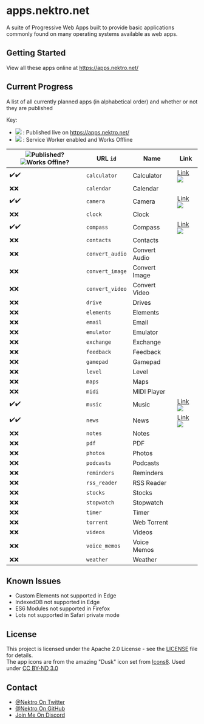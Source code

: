 [pub]: https://png.icons8.com/color/24/000000/domain.png
[swe]: https://png.icons8.com/color/24/000000/wifi-off.png
[out]: https://png.icons8.com/color/16/000000/external-link.png

# apps.nektro.net
A suite of Progressive Web Apps built to provide basic applications commonly found on many operating systems available as web apps.

## Getting Started
View all these apps online at https://apps.nektro.net/

## Current Progress
A list of all currently planned apps (in alphabetical order) and whether or not they are published

Key:
- ![][pub] : Published live on https://apps.nektro.net/
- ![][swe] : Service Worker enabled and Works Offline

| ![Published][pub]? ![Works Offine][swe]? | URL `id` | Name | Link |
| ---------- | ---- | ---- | ---- |
| ✔️✔️ | `calculator`    | Calculator    | [Link ![][out]](https://apps.nektro.net/calculator/) |
| ❌❌ | `calendar`      | Calendar      |
| ✔️✔️ | `camera`        | Camera        | [Link ![][out]](https://apps.nektro.net/camera/) |
| ❌❌ | `clock`         | Clock         |
| ✔️✔️ | `compass`       | Compass       | [Link ![][out]](https://apps.nektro.net/compass/) |
| ❌❌ | `contacts`      | Contacts      |
| ❌❌ | `convert_audio` | Convert Audio |
| ❌❌ | `convert_image` | Convert Image |
| ❌❌ | `convert_video` | Convert Video |
| ❌❌ | `drive`         | Drives        |
| ❌❌ | `elements`      | Elements      |
| ❌❌ | `email`         | Email         |
| ❌❌ | `emulator`      | Emulator      |
| ❌❌ | `exchange`      | Exchange      |
| ❌❌ | `feedback`      | Feedback      |
| ❌❌ | `gamepad`       | Gamepad       |
| ❌❌ | `level`         | Level         |
| ❌❌ | `maps`          | Maps          |
| ❌❌ | `midi`          | MIDI Player   |
| ✔️✔️ | `music`         | Music         | [Link ![][out]](https://apps.nektro.net/music/) |
| ✔️✔️ | `news`          | News          | [Link ![][out]](https://apps.nektro.net/news/) |
| ❌❌ | `notes`         | Notes         |
| ❌❌ | `pdf`           | PDF           |
| ❌❌ | `photos`        | Photos        |
| ❌❌ | `podcasts`      | Podcasts      |
| ❌❌ | `reminders`     | Reminders     |
| ❌❌ | `rss_reader`    | RSS Reader    |
| ❌❌ | `stocks`        | Stocks        |
| ❌❌ | `stopwatch`     | Stopwatch     |
| ❌❌ | `timer`         | Timer         |
| ❌❌ | `torrent`       | Web Torrent   |
| ❌❌ | `videos`        | Videos        |
| ❌❌ | `voice_memos`   | Voice Memos   |
| ❌❌ | `weather`       | Weather       |

## Known Issues
- Custom Elements not supported in Edge
- IndexedDB not supported in Edge
- ES6 Modules not supported in Firefox
- Lots  not supported in Safari private mode

## License
This project is licensed under the Apache 2.0 License - see the [LICENSE](LICENSE) file for details.  
The app icons are from the amazing "Dusk" icon set from [Icons8](https://icons8.com/). Used under [CC BY-ND 3.0](https://creativecommons.org/licenses/by-nd/3.0/)

## Contact
- [@Nektro On Twitter](https://twitter.com/Nektro)
- [@Nektro On GitHub](https://github.com/Nektro)
- [Join Me On Discord](https://discord.gg/beUGrGk)
